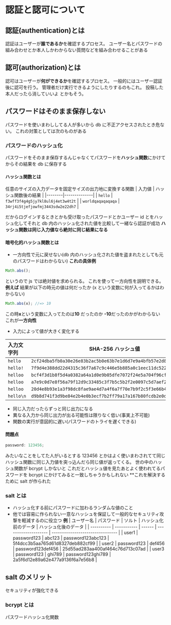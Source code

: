 # 認証と認可について

## 認証(authentication)とは

認証はユーザーが**誰であるか**を確認するプロセス。
ユーザー名とパスワードの組み合わせとか本人しかわからない質問などを組み合わせることがある

## 認可(authorization)とは

認可はユーザーが**何ができるか**を確認するプロセス。
一般的にはユーザー認証後に認可を行う。
管理者だけ実行できるようにしたりするのもこれ。
投稿した本人だったら消していいよ とかもそう。

## パスワードはそのまま保存しない

パスワードを使いまわししてる人が多いから db に不正アクセスされたとき危ない。
これの対策としては次のものがある

### パスワードのハッシュ化

パスワードをそのまま保存するんじゃなくてパスワードを**ハッシュ関数**にかけてからその結果を db に保存する

#### ハッシュ関数とは

任意のサイズの入力データを固定サイズの出力地に変換する関数
| 入力値 | ハッシュ関数後の結果 |
|--------|--------------|
| `hello` | `f3wff3f4g4g5jy7kl8ul6j4et3w4t2t` |
| `worldqaqaqaqaqa` | `34rj4i5tjefjowfmj3443sdw2e22dh7` |

だからログインするときとかも受け取ったパスワードとかユーザー id とをハッシュ化してそれと db 内のハッシュ化された値を比較して一緒なら認証が成功
**ハッシュ関数は同じ入力値なら絶対に同じ結果になる**

#### 暗号化的ハッシュ関数とは

- 一方向性で元に戻せない(db 内のハッシュ化された値を盗まれたとしても元のパスワードはわからない)
  **これの具体例**

```js
Math.abs();
```

というので js では絶対値を求められる。
これを使って一方向性を説明できる。
**例えば**
結果が以下の時元の値は何だったか
(x という変数に何が入ってるかはわからない)

```js
Math.abs(x); //=> 10
```

この時**x**という変数に入ってたのは**10** だったのか **-10**だったのかがわからない
これが**一方向性**

- 入力によって値が大きく変化する

| 入力文字列 | SHA-256 ハッシュ値                                                 |
| :--------- | ------------------------------------------------------------------ |
| `hello`    | `2cf24dba5fb0a30e26e83b2ac5b0e63b7e1d6d7e9a4bfb57e2d8c7f41a9de49d` |
| `hello!`   | `7f9d4e388dd22d4315c36f7a67c9c446e5b885a0c1eec11dc522f8bba89c5e78` |
| `helloo`   | `bcf4f3d1b8f5d4a0382a64a1d0e9b05dfe7072f24e5a704f96cf9156dcb2e3b8` |
| `helloo `  | `a7e9c0d7e8f56a79f12d9c33485c3f7b5c5b2f2e0097c5d7aef2a47866f72a9`  |
| `helloo  ` | `20d4e8b93e1a3f98dc8fae9ae4d7a4f6a7f70e7b9f2c5f3e66b40b9ec9b8d2e`  |
| `hello\n`  | `d9b8d741f3d9be84e2b4e0b3ecf7b2ff79a17a167b80fcdb2e0d08b5fcf3f52`  |

- 同じ入力だったらずっと同じ出力になる
- 異なる入力から同じ出力が出る可能性は限りなく低い(事実上不可能)
- 関数の実行が意図的に遅い(パスワードのトライを遅くできる)

#### 問題点

```js
password: 123456;
```

みたいなことをしてた人がいるとする
123456 とかはよく使いまわされてて同じハッシュ関数に同じ入力値を突っ込んだら同じ値が返ってくる。
世の中のハッシュ関数が bcrypt しかないと
これだとハッシュ値を見たあとよく使われてるパスワードを bcrypt にかけてみると一致しちゃうかもしれない
\*\*これを解決するために salt が作られた

### salt とは

- ハッシュ化する前にパスワードに加わるランダムな値のこと
- 他では容易に作られない一意なハッシュを保証して一般的なセキュリティ攻撃を軽減するのに役立つ
  **例**
  | ユーザー名 | パスワード | ソルト | ハッシュ化前のデータ | ハッシュ化後のデータ |
  | ---------- | ----------- | ------ | -------------------- | -------------------------------- |
  | user1 | password123 | abc123 | password123abc123 | 5f4dcc3b5aa765d61d8327deb882cf99 |
  | user2 | password123 | def456 | password123def456 | 25d55ad283aa400af464c76d713c07ad |
  | user3 | password123 | ghi789 | password123ghi789 | 2a5f6d12e89a62e477a9136f6a7e56b8 |

## salt のメリット

セキュリティが強化できる

### bcrypt とは

パスワードハッシュ化関数
